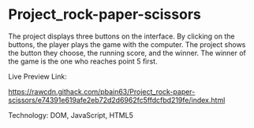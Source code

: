# Project_rock-paper-scissors
The project displays three buttons on the interface. By clicking on the buttons, the player plays the game with the computer. The project shows the button they choose, the running score, and the winner. The winner of the game is the one who reaches point 5 first.

Live Preview Link:


https://rawcdn.githack.com/pbain63/Project_rock-paper-scissors/e74391e619afe2eb72d2d6962fc5ffdcfbd219fe/index.html



Technology: DOM, JavaScript, HTML5
